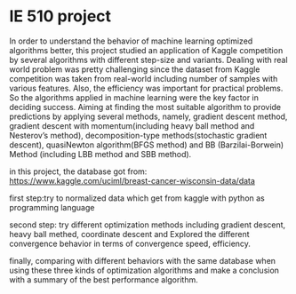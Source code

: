 # IE 510 project
In order to understand the behavior of machine learning optimized algorithms better, this project studied an application of Kaggle competition by several algorithms with different step-size and variants. Dealing with real world problem was pretty challenging since the dataset from Kaggle competition was taken from real-world including number of samples with various features. Also, the efficiency was important for practical problems. So the algorithms applied in machine learning were the key factor in deciding success. 
Aiming at finding the most suitable algorithm to provide predictions by applying several methods, namely, gradient descent method, gradient descent with momentum(including heavy ball method and Nesterov’s method), decomposition-type methods(stochastic gradient descent), quasiNewton algorithm(BFGS method) and BB (Barzilai-Borwein) Method (including LBB method and SBB method).

in this project, the database got from: https://www.kaggle.com/uciml/breast-cancer-wisconsin-data/data

first step:try to normalized data which get from kaggle with python as programming language

second step: try different optimization methods including gradient descent, heavy ball methed, coordinate descent and Explored the different convergence behavior in terms of convergence speed, efficiency.

finally, comparing with different behaviors with the same database when using these three kinds of optimization algorithms and make a conclusion with a summary of the best performance algorithm.
